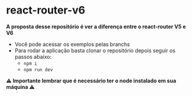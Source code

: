 # react-router-v6

**A proposta desse repositório é ver a diferença entre o react-router V5 e V6**

- Você pode acessar os exemplos pelas branchs
- Para rodar a aplicação basta clonar o repositório depois seguir os passos abaixo:
  - `npm i`
  - `npm run dev`

**⚠️ Importante lembrar que é necessário ter o node instalado em sua máquina ⚠️**
